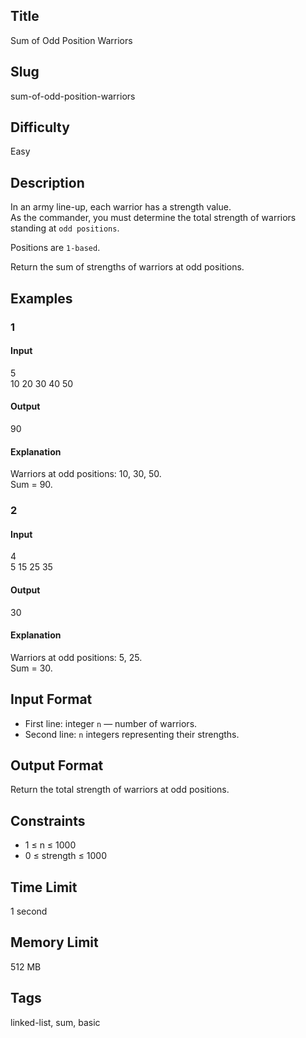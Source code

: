 ## Title
Sum of Odd Position Warriors

## Slug
sum-of-odd-position-warriors

## Difficulty
Easy

## Description

In an army line-up, each warrior has a strength value.  
As the commander, you must determine the total strength of warriors standing at `odd positions`.

Positions are `1-based`.

Return the sum of strengths of warriors at odd positions.

## Examples

### 1
#### Input
5  
10 20 30 40 50  

#### Output
90  

#### Explanation
Warriors at odd positions: 10, 30, 50.  
Sum = 90.

### 2
#### Input
4  
5 15 25 35  

#### Output
30  

#### Explanation
Warriors at odd positions: 5, 25.  
Sum = 30.

## Input Format
- First line: integer `n` — number of warriors.  
- Second line: `n` integers representing their strengths.

## Output Format
Return the total strength of warriors at odd positions.

## Constraints
- 1 ≤ n ≤ 1000  
- 0 ≤ strength ≤ 1000  

## Time Limit
1 second

## Memory Limit
512 MB

## Tags
linked-list, sum, basic

